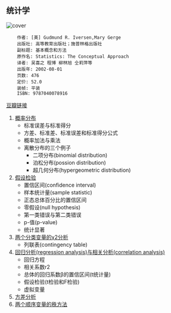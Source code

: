 ## 统计学
![cover](https://img3.doubanio.com/lpic/s26011980.jpg)

        作者: [美] Gudmund R. Iversen,Mary Gerge 
        出版社: 高等教育出版社；施普林格出版社
        副标题: 基本概念和方法
        原作名: Statistics: The Conceptual Approach
        译者: 吴喜之 程博 柳林旭 仝莉萍等 
        出版年: 2002-08-01
        页数: 476
        定价: 52.0
        装帧: 平装
        ISBN: 9787040078916

[豆瓣链接](https://book.douban.com/subject/1230154/)

1. [概率分布][60]
    - 标准误差与标准得分
    - 方差、标准差、标准误差和标准得分公式
    - 概率加法与乘法
    - 离散分布的三个例子
        - 二项分布(binomial distribution)
        - 泊松分布(possion distribution)
        - 超几何分布(hypergeometric distribution)
1. [假设检验][61]
    - 置信区间(confidence interval)
    - 样本统计量(sample statistic)
    - 正态总体百分比的置信区间
    - 零假设(null hypothesis)
    - 第一类错误与第二类错误
    - p-值(p-value)
    - 统计显著
1. [两个分类变量的χ2分析][62]
    - 列联表(contingency table)
1. [回归分析(regression analysis)与相关分析(correlation analysis)][63]
    - 回归方程
    - 相关系数r2
    - 总体的回归系数β的置信区间(t统计量)
    - 假设检验(t检验和F检验)
    - 虚拟变量
1. [方差分析][64]
1. [两个顺序变量的秩方法][65]


[60]: probability.ipynb
[61]: hypothesis-testing.ipynb
[62]: chi-square-test.ipynb
[63]: regression-analysis-and-correlation-analysis.ipynb
[64]: anova.ipynb
[65]: rank-test.ipynb